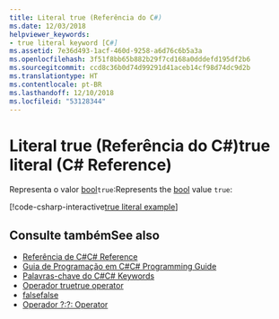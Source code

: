 ```yaml
---
title: Literal true (Referência do C#)
ms.date: 12/03/2018
helpviewer_keywords:
- true literal keyword [C#]
ms.assetid: 7e36d493-1acf-460d-9258-a6d76c6b5a3a
ms.openlocfilehash: 3f51f8bb65b882b29f7cd168a0dddefd195df2b6
ms.sourcegitcommit: ccd8c36b0d74d99291d41aceb14cf98d74dc9d2b
ms.translationtype: HT
ms.contentlocale: pt-BR
ms.lasthandoff: 12/10/2018
ms.locfileid: "53128344"
---
```

# <a name="true-literal-c-reference"></a><span data-ttu-id="5ed9f-102">Literal true (Referência do C#)</span><span class="sxs-lookup"><span data-stu-id="5ed9f-102">true literal (C# Reference)</span></span>

<span data-ttu-id="5ed9f-103">Representa o valor [bool](bool.md)`true`:</span><span class="sxs-lookup"><span data-stu-id="5ed9f-103">Represents the [bool](bool.md) value `true`:</span></span>

[!code-csharp-interactive[true literal example](~/samples/snippets/csharp/keywords/TrueFalseLiteralsExamples.cs#TrueLiteral)]

## <a name="see-also"></a><span data-ttu-id="5ed9f-104">Consulte também</span><span class="sxs-lookup"><span data-stu-id="5ed9f-104">See also</span></span>

- [<span data-ttu-id="5ed9f-105">Referência de C#</span><span class="sxs-lookup"><span data-stu-id="5ed9f-105">C# Reference</span></span>](../index.md)
- [<span data-ttu-id="5ed9f-106">Guia de Programação em C#</span><span class="sxs-lookup"><span data-stu-id="5ed9f-106">C# Programming Guide</span></span>](../../programming-guide/index.md)
- [<span data-ttu-id="5ed9f-107">Palavras-chave do C#</span><span class="sxs-lookup"><span data-stu-id="5ed9f-107">C# Keywords</span></span>](index.md)
- [<span data-ttu-id="5ed9f-108">Operador true</span><span class="sxs-lookup"><span data-stu-id="5ed9f-108">true operator</span></span>](true-operator.md)
- [<span data-ttu-id="5ed9f-109">false</span><span class="sxs-lookup"><span data-stu-id="5ed9f-109">false</span></span>](false.md)
- [<span data-ttu-id="5ed9f-110">Operador ?:</span><span class="sxs-lookup"><span data-stu-id="5ed9f-110">?: Operator</span></span>](../operators/conditional-operator.md)
